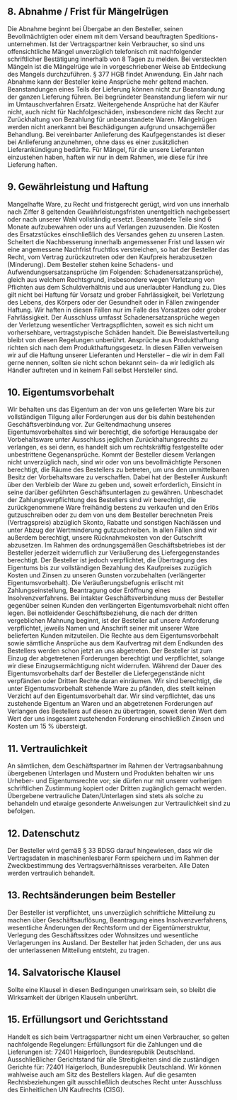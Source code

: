 

<h2 class="c-plain__richtext-headline">8. Abnahme / Frist für Mängelrügen</h2>

Die Abnahme beginnt bei Übergabe an den Besteller, seinen Bevollmächtigten oder einem mit dem Versand beauftragten Speditions- unternehmen. Ist der Vertragspartner kein Verbraucher, so sind uns offensichtliche Mängel unverzüglich telefonisch mit nachfolgender schriftlicher Bestätigung innerhalb von 8 Tagen zu melden. Bei versteckten Mängeln ist die Mängelrüge wie in vorgeschriebener Weise ab Entdeckung des Mangels durchzuführen. § 377 HGB findet Anwendung. Ein Jahr nach Abnahme kann der Besteller keine Ansprüche mehr geltend machen. Beanstandungen eines Teils der Lieferung können nicht zur Beanstandung der ganzen Lieferung führen. Bei begründeter Beanstandung liefern wir nur im Umtauschverfahren Ersatz. Weitergehende Ansprüche hat der Käufer nicht, auch nicht für Nachfolgeschäden, insbesondere nicht das Recht zur Zurückhaltung von Bezahlung für unbeanstandete Waren. Mängelrügen werden nicht anerkannt bei Beschädigungen aufgrund unsachgemäßer Behandlung. Bei vereinbarter Anlieferung des Kaufgegenstandes ist dieser bei Anlieferung anzunehmen, ohne dass es einer zusätzlichen Lieferankündigung bedürfte. Für Mängel, für die unsere Lieferanten einzustehen haben, haften wir nur in dem Rahmen, wie diese für ihre Lieferung haften.

<h2 class="c-plain__richtext-headline">9. Gewährleistung und Haftung</h2>

Mangelhafte Ware, zu Recht und fristgerecht gerügt, wird von uns innerhalb nach Ziffer 8 geltenden Gewährleistungsfristen unentgeltlich nachgebessert oder nach unserer Wahl vollständig ersetzt. Beanstandete Teile sind 6 Monate aufzubewahren oder uns auf Verlangen zuzusenden. Die Kosten des Ersatzstückes einschließlich des Versandes gehen zu unseren Lasten. Scheitert die Nachbesserung innerhalb angemessener Frist und lassen wir eine angemessene Nachfrist fruchtlos verstreichen, so hat der Besteller das Recht, vom Vertrag zurückzutreten oder den Kaufpreis herabzusetzen (Minderung). Dem Besteller stehen keine Schadens- und Aufwendungsersatzansprüche (im Folgenden: Schadenersatzansprüche), gleich aus welchem Rechtsgrund, insbesondere wegen Verletzung von Pflichten aus dem Schuldverhältnis und aus unerlaubter Handlung zu. Dies gilt nicht bei Haftung für Vorsatz und grober Fahrlässigkeit, bei Verletzung des Lebens, des Körpers oder der Gesundheit oder in Fällen zwingender Haftung. Wir haften in diesen Fällen nur im Falle des Vorsatzes oder grober Fahrlässigkeit. Der Ausschluss umfasst Schadenersatzansprüche wegen der Verletzung wesentlicher Vertragspflichten, soweit es sich nicht um vorhersehbare, vertragstypische Schäden handelt. Die Beweislastverteilung bleibt von diesen Regelungen unberührt. Ansprüche aus Produkthaftung richten sich nach dem Produkthaftungsgesetz. In diesen Fällen verweisen wir auf die Haftung unserer Lieferanten und Hersteller – die wir in dem Fall gerne nennen, sollten sie nicht schon bekannt sein- da wir lediglich als Händler auftreten und in keinem Fall selbst Hersteller sind.

<h2 class="c-plain__richtext-headline">10. Eigentumsvorbehalt</h2>

Wir behalten uns das Eigentum an der von uns gelieferten Ware bis zur vollständigen Tilgung aller Forderungen aus der bis dahin bestehenden Geschäftsverbindung vor. Zur Geltendmachung unseres Eigentumsvorbehaltes sind wir berechtigt, die sofortige Herausgabe der Vorbehaltsware unter Ausschluss jeglichen Zurückhaltungsrechts zu verlangen, es sei denn, es handelt sich um rechtskräftig festgestellte oder unbestrittene Gegenansprüche. Kommt der Besteller diesem Verlangen nicht unverzüglich nach, sind wir oder von uns bevollmächtigte Personen berechtigt, die Räume des Bestellers zu betreten, um uns den unmittelbaren Besitz der Vorbehaltsware zu verschaffen. Dabei hat der Besteller Auskunft über den Verbleib der Ware zu geben und, soweit erforderlich, Einsicht in seine darüber geführten Geschäftsunterlagen zu gewähren. Unbeschadet der Zahlungsverpflichtung des Bestellers sind wir berechtigt, die zurückgenommene Ware freihändig bestens zu verkaufen und den Erlös gutzuschreiben oder zu dem von uns dem Besteller berechneten Preis (Vertragspreis) abzüglich Skonto, Rabatte und sonstigen Nachlässen und unter Abzug der Wertminderung gutzuschreiben. In allen Fällen sind wir außerdem berechtigt, unsere Rücknahmekosten von der Gutschrift abzusetzen. Im Rahmen des ordnungsgemäßen Geschäftsbetriebes ist der Besteller jederzeit widerruflich zur Veräußerung des Liefergegenstandes berechtigt. Der Besteller ist jedoch verpflichtet, die Übertragung des Eigentums bis zur vollständigen Bezahlung des Kaufpreises zuzüglich Kosten und Zinsen zu unseren Gunsten vorzubehalten (verlängerter Eigentumsvorbehalt). Die Veräußerungsbefugnis erlischt mit Zahlungseinstellung, Beantragung oder Eröffnung eines Insolvenzverfahrens. Bei intakter Geschäftsverbindung muss der Besteller gegenüber seinen Kunden den verlängerten Eigentumsvorbehalt nicht offen legen. Bei notleidender Geschäftsbeziehung, die nach der dritten vergeblichen Mahnung beginnt, ist der Besteller auf unsere Anforderung verpflichtet, jeweils Namen und Anschrift seiner mit unserer Ware belieferten Kunden mitzuteilen. Die Rechte aus dem Eigentumsvorbehalt sowie sämtliche Ansprüche aus dem Kaufvertrag mit dem Endkunden des Bestellers werden schon jetzt an uns abgetreten. Der Besteller ist zum Einzug der abgetretenen Forderungen berechtigt und verpflichtet, solange wir diese Einzugsermächtigung nicht widerrufen. Während der Dauer des Eigentumsvorbehalts darf der Besteller die Liefergegenstände nicht verpfänden oder Dritten Rechte daran einräumen. Wir sind berechtigt, die unter Eigentumsvorbehalt stehende Ware zu pfänden, dies stellt keinen Verzicht auf den Eigentumsvorbehalt dar. Wir sind verpflichtet, das uns zustehende Eigentum an Waren und an abgetretenen Forderungen auf Verlangen des Bestellers auf diesen zu übertragen, soweit deren Wert dem Wert der uns insgesamt zustehenden Forderung einschließlich Zinsen und Kosten um 15 % übersteigt.

<h2 class="c-plain__richtext-headline">11. Vertraulichkeit</h2>

An sämtlichen, dem Geschäftspartner im Rahmen der Vertragsanbahnung übergebenen Unterlagen und Mustern und Produkten behalten wir uns Urheber- und Eigentumsrechte vor; sie dürfen nur mit unserer vorherigen schriftlichen Zustimmung kopiert oder Dritten zugänglich gemacht werden. Übergebene vertrauliche Daten/Unterlagen sind stets als solche zu behandeln und etwaige gesonderte Anweisungen zur Vertraulichkeit sind zu befolgen.

<h2 class="c-plain__richtext-headline">12. Datenschutz</h2>

Der Besteller wird gemäß § 33 BDSG darauf hingewiesen, dass wir die Vertragsdaten in maschinenlesbarer Form speichern und im Rahmen der Zweckbestimmung des Vertragsverhältnisses verarbeiten. Alle Daten werden vertraulich behandelt.

<h2 class="c-plain__richtext-headline">13. Rechtsänderungen beim Besteller</h2>

Der Besteller ist verpflichtet, uns unverzüglich schriftliche Mitteilung zu machen über Geschäftsauflösung, Beantragung eines Insolvenzverfahrens, wesentliche Änderungen der Rechtsform und der Eigentümerstruktur, Verlegung des Geschäftssitzes oder Wohnsitzes und wesentliche Verlagerungen ins Ausland. Der Besteller hat jeden Schaden, der uns aus der unterlassenen Mitteilung entsteht, zu tragen.

<h2 class="c-plain__richtext-headline">14. Salvatorische Klausel</h2>

Sollte eine Klausel in diesen Bedingungen unwirksam sein, so bleibt die Wirksamkeit der übrigen Klauseln unberührt.

<h2 class="c-plain__richtext-headline">15. Erfüllungsort und Gerichtsstand</h2>

Handelt es sich beim Vertragspartner nicht um einen Verbraucher, so gelten nachfolgende Regelungen: Erfüllungsort für die Zahlungen und die Lieferungen ist: 72401 Haigerloch, Bundesrepublik Deutschland. Ausschließlicher Gerichtstand für alle Streitigkeiten sind die zuständigen Gerichte für: 72401 Haigerloch, Bundesrepublik Deutschland. Wir können wahlweise auch am Sitz des Bestellers klagen. Auf die gesamten Rechtsbeziehungen gilt ausschließlich deutsches Recht unter Ausschluss des Einheitlichen UN Kaufrechts (CISG).
